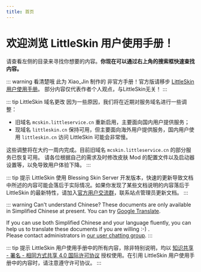 ```yaml
---
title: 首页
---
```


# 欢迎浏览 LittleSkin 用户使用手册！

请查看左侧的目录来寻找你想要的内容。**你现在可以通过右上角的搜索框快速查找内容。**

::: warning 看清楚哦
此为 Xiao_Jin 制作的 非官方手册！官方版请移步 [LittleSkin 用户使用手册](https://manual.littleskin.cn/)。
部分内容仅代表作者个人观点，与LittleSkin无关！
:::

::: tip LittleSkin 域名更改
因为一些原因，我们将在近期对服务域名进行一些调整：  
- 旧域名 `mcskin.littleservice.cn` 重新启用，主要面向国内用户提供服务；
- 现域名 `littleskin.cn` 保持可用，但主要面向海外用户提供服务，国内用户使用 `littleskin.cn` 访问 LittleSkin 可能会非常慢。

这些调整将在大约一周内完成。目前旧域名 `mcskin.littleservice.cn` 的部分服务已恢复可用。
请各位根据自己的需求及时修改皮肤 Mod 的配置文件以及启动器设置等，以免导致用户体验下降。
:::

::: tip 提示
LittleSkin 使用 Blessing Skin Server 开发版本，快速的更新导致文档中所述的内容可能会落后于实际情况。如果你发现了某些文档说明的内容落后于 LittleSkin 的最新特性，请加入[官方用户交流群](/user-group.html)，联系站点管理员更新文档。
:::

::: warning Can't understand Chinese?
These documents are only available in Simplified Chinese at present. You can try [Google Translate](https://translate.google.com).

If you can use both Simplified Chinese and your language fluently, you can help us to translate these documents if you are willing :-) .   
Please contact administrators in [our user chatting group](/user-group.html).
:::

::: tip 提示
LittleSkin 用户使用手册中的所有内容，除非特别说明，均以 [知识共享 - 署名 - 相同方式共享 4.0 国际许可协议](https://creativecommons.org/licenses/by-sa/4.0/deed.zh) 授权使用。在引用 LittleSkin 用户使用手册中的内容时，请注意遵守许可协议。
:::
